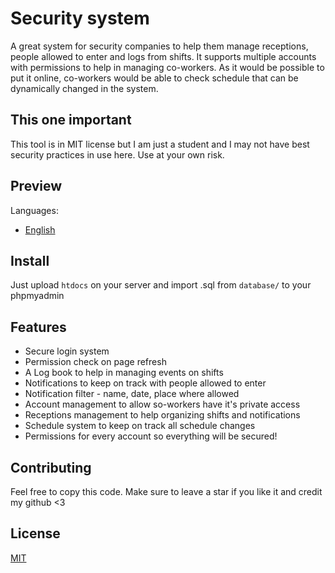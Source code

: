 # Security system
A great system for security companies to help them manage receptions, people allowed to enter and logs from shifts. It supports multiple accounts with permissions to help in managing co-workers. As it would be possible to put it online, co-workers would be able to check schedule that can be dynamically changed in the system. 

## This one important

This tool is in MIT license but I am just a student and I may not have best security practices in use here. Use at your own risk.

## Preview
Languages:
* [English](https://securitysystem.blazejczyk.net/)

## Install

Just upload `htdocs` on your server and import .sql from `database/` to your phpmyadmin

## Features

* Secure login system
* Permission check on page refresh
* A Log book to help in managing events on shifts
* Notifications to keep on track with people allowed to enter
* Notification filter - name, date, place where allowed
* Account management to allow so-workers have it's private access
* Receptions management to help organizing shifts and notifications
* Schedule system to keep on track all schedule changes
* Permissions for every account so everything will be secured!

## Contributing

Feel free to copy this code. Make sure to leave a star if you like it and credit my github <3

## License
[MIT](https://choosealicense.com/licenses/mit/)
